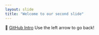 ```yaml
---
layout: slide
title: "Welcome to our second slide"
---
```

👾 [GitHub Intro](lab.github.com)
Use the left arrow to go back!
